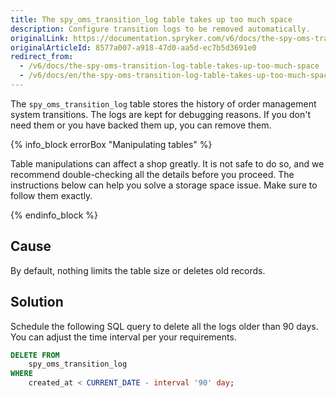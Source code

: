```yaml
---
title: The spy_oms_transition_log table takes up too much space
description: Configure transition logs to be removed automatically.
originalLink: https://documentation.spryker.com/v6/docs/the-spy-oms-transition-log-table-takes-up-too-much-space
originalArticleId: 8577a007-a918-47d0-aa5d-ec7b5d3691e0
redirect_from:
  - /v6/docs/the-spy-oms-transition-log-table-takes-up-too-much-space
  - /v6/docs/en/the-spy-oms-transition-log-table-takes-up-too-much-space
---
```


The `spy_oms_transition_log` table stores the history of order management system transitions. The logs are kept for debugging reasons. If you don't need them or you have backed them up, you can remove them.

{% info_block errorBox "Manipulating tables" %}

Table manipulations can affect a shop greatly. It is not safe to do so, and we recommend double-checking all the details before you proceed. The instructions below can help you solve a storage space issue. Make sure to follow them exactly.

{% endinfo_block %}

## Cause
By default, nothing limits the table size or deletes old records.

## Solution
Schedule the following SQL query to delete all the logs older than 90 days. You can adjust the time interval per your requirements.

```sql
DELETE FROM
	spy_oms_transition_log
WHERE
	created_at < CURRENT_DATE - interval '90' day;
```
